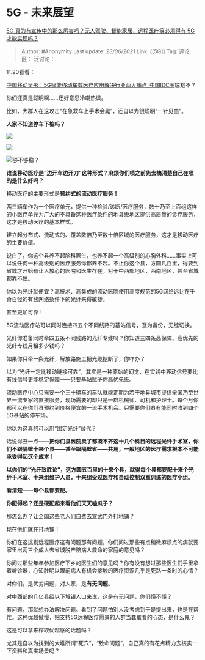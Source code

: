 # 5G - 未来展望
[5G 真的有宣传中的那么厉害吗？无人驾驶、智能家居、远程医疗等必须得有 5G 才能实现吗？](https://www.zhihu.com/question/347005267/answer/836358873)

> Author: #Anonymity
> Last update: *23/06/2021*
> Link: [[5G]]
> Tag:
> 评论区：
> 泛讨论：

11.20看看：

[中国移动吴彤：5G智能移动车载医疗应用解决行业两大痛点\_中国IDC圈](https://link.zhihu.com/?target=http%3A//app.idcquan.com/mobile.php%3Fcontentid%3D146162)尴尬不？

你们还真是聪明啊……还好意思冷嘲热讽。

比如，大群人在这攻击“在急救车上手术会晃”，还自以为很聪明“一针见血”。

**人家不知道停车下桩吗？**

![](https://pic2.zhimg.com/50/v2-47229a1969bcdca4ab90cb9e8bbaa484_hd.jpg?source=1940ef5c)

![](https://pic2.zhimg.com/50/v2-a683f6edd5eb17baec603df503380847_hd.jpg?source=1940ef5c)

![](https://pic4.zhimg.com/50/v2-7de25acdae68926499e2d34a71fb2f67_hd.jpg?source=1940ef5c)够不够稳？

**谁说移动医疗是“边开车边开刀”这种形式？麻烦你们喷之前先去搞清楚自己在喷的是什么好吗？**

移动医疗的主要形式是**预约式的流动医疗服务！**

两三辆车作为一个医疗单元，提供一种检验/诊断/医疗服务，数十乃至上百组这样的小医疗单元为广大的不具备这种医疗条件的地县级地区提供高质量的诊疗服务，这才是移动医疗的基本样式。

建立起分布式、流动式的、覆盖数倍乃至数十倍区域的医疗服务，这才是移动医疗的主要价值。

说白了，你这个县养不起脑科医生，也养不起一个高级别的心胸外科……事实上可以说任何一种高级别的医疗服务你都养不起。不止你这个县，方圆几百里，得要到省城才开始有让人放心的医院和医生存在。对于中西部地区，西南地区，甚至省城都靠不住。

你以为光纤就便宜？高技术、高集成的流动医院使用高度规范的5G网络远比在千奇百怪的有线网络条件下的光纤来得敏捷。

甚至更加可靠！

5G流动医疗站可以同时连接四五个不同线路的基站信号，互为备份，无缝切换。

光纤你准备同时牵四五条不同线路的光纤专线吗？你知道三四条高保障、高优先的光纤专线月租多少钱吗？

如果你只牵一条光纤，解放路施工把光缆挖断了，你咋办？

以为“光纤一定比移动链接可靠”，其实是一种原始的幻觉，在实践中移动信号要比有线信号更能稳定保障——只要基站赋予你高优先级。

流动医疗中心只需要一个三十辆车的车队就能定期为若干地县城市提供全国乃至世界一流专家的直接服务，现场需要的却只是一群机械师、司机和护理士。每个月你都可以在你们县预约到价格便宜的一流手术机会。只需要你们县有能同时收到四个5G基站的停车场。

你以为这真的可以用“固定光纤”替代？

话说得丑一点——**把你们县医院卖了都凑不齐这十几个科目的远程光纤手术室，你们不跟隔壁十来个县——甚至跟隔壁省——共用，一般地区的医疗需求根本不可能承受得起这个成本！**

**以你们的“光纤致胜论”，这方圆五百里的十来个县，就得每个县都要配十来个光纤手术室、十来组维护人员，十来组受过医疗和自动控制双重训练的医疗小组。**

**看清楚——每个县都要配。**

**你配得起？还是硬配起来看他们天天嗑瓜子？**

那怎么办？让全国这些老人们自费去宣武门外打地铺？

现在他们就在打地铺！

你们在这挑剔远程医疗这有问题那有问题，你们问过那些有点稍微麻烦点的病就要家里出两三个成人去省城脱产陪病人救命的家庭的意见吗？

你问过那些年年参加医疗下乡的医生们的意见吗？你有没有想过那些医生们手里拿着听诊器，心知肚明以眼前病人有机会接触的医疗资源几乎是死路一条时的心情？

对你们，是优劣问题，对人家，是**有无问题**。

对中西部的几亿县级以下城镇人口来说，这是有无问题，你们懂不懂？

有问题，那就想办法解决问题。看到了问题怕别人没考虑到于是提出来，也是在帮忙。这种优越傲慢，把支持5G远程医疗愿景的人群当蠢蛋看的心态，是什么鬼？

这是可以拿来榨取优越感的话题吗？

尤其是自以为找到的大堆所谓“死穴”，“致命问题”，自己真的有花点精力去核实一下资料和真实场景吗？
